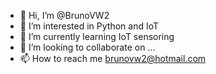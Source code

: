 - 👋 Hi, I’m @BrunoVW2
- 👀 I’m interested in Python  and IoT
- 🌱 I’m currently learning IoT sensoring
- 💞️ I’m looking to collaborate on ...
- 📫 How to reach me brunovw2@hotmail.com

<!---
BrunoVW2/BrunoVW2 is a ✨ special ✨ repository because its `README.md` (this file) appears on your GitHub profile.
You can click the Preview link to take a look at your changes.
--->
